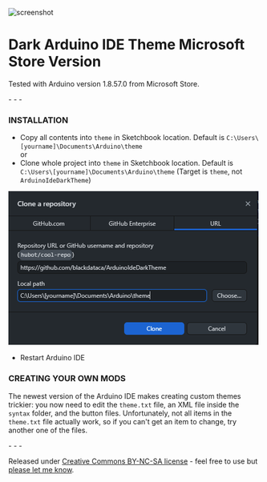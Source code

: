 ![screenshot](https://raw.githubusercontent.com/jeffThompson/DarkArduinoTheme/master/screenshot.png)

# Dark Arduino IDE Theme Microsoft Store Version

Tested with Arduino version 1.8.57.0 from Microsoft Store.

\- \- \-

### INSTALLATION  

* Copy all contents into `theme` in Sketchbook location. Default is `C:\Users\[yourname]\Documents\Arduino\theme`  
or
* Clone whole project into `theme` in Sketchbook location. Default is `C:\Users\[yourname]\Documents\Arduino\theme` (Target is `theme`, not `ArduinoIdeDarkTheme`)

![screenshot](https://raw.githubusercontent.com/blackdataca/ArduinoIdeDarkTheme/master/clone_screen.PNG)
* Restart Arduino IDE

### CREATING YOUR OWN MODS
The newest version of the Arduino IDE makes creating custom themes trickier: you now need to edit the `theme.txt` file, an XML file inside the `syntax` folder, and the button files. Unfortunately, not all items in the `theme.txt` file actually work, so if you can't get an item to change, try another one of the files.

\- \- \-

Released under [Creative Commons BY-NC-SA license](http://creativecommons.org/licenses/by-nc-sa/3.0/) - feel free to use but [please let me know](http://www.jeffreythompson.org).